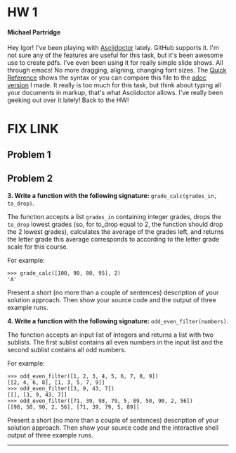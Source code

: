 # HW 1
#### Michael Partridge

Hey Igor! I've been playing with [Asciidoctor](https://asciidoctor.org/) lately. GitHub supports it. I'm not sure any of the features are useful for this task, but it's been awesome use to create pdfs. I've even been using it for really simple slide shows. All through emacs! No more dragging, aligning, changing font sizes. The [Quick Reference](https://asciidoctor.org/docs/asciidoc-syntax-quick-reference/) shows the syntax or you can compare this file to the [adoc version]() I made. It really is too much for this task, but think about typing all your documents in markup, that's what Asciidoctor allows. I've really been geeking out over it lately! Back to the HW!

# FIX LINK



## Problem 1














## Problem 2

**3. Write a function with the following signature:** `grade_calc(grades_in, to_drop)`.

The function accepts a list `grades_in` containing integer grades, drops the `to_drop` lowest grades (so, for to_drop equal to 2, the function should drop the 2 lowest grades), calculates the average of the grades left, and returns the letter grade this average corresponds to according to the letter grade scale for this course.

For example:

```
>>> grade_calc([100, 90, 80, 95], 2)
'A'
```

Present a short (no more than a couple of sentences) description of your solution approach. Then show your source code and the  output of three example runs.

**4. Write a function with the following signature:** `odd_even_filter(numbers)`.

The function accepts an input list of integers and returns a list with two sublists. The first sublist contains all even numbers in the input list and the second sublist contains all odd numbers.

For example:
```
>>> odd_even_filter([1, 2, 3, 4, 5, 6, 7, 8, 9])
[[2, 4, 6, 8], [1, 3, 5, 7, 9]]
>>> odd_even_filter([3, 9, 43, 7])
[[], [3, 9, 43, 7]]
>>> odd_even_filter([71, 39, 98, 79, 5, 89, 50, 90, 2, 56])
[[98, 50, 90, 2, 56], [71, 39, 79, 5, 89]]
```
Present a short (no more than a couple of sentences) description of your solution approach. Then show your source code and the interactive shell output of three example runs.

---


